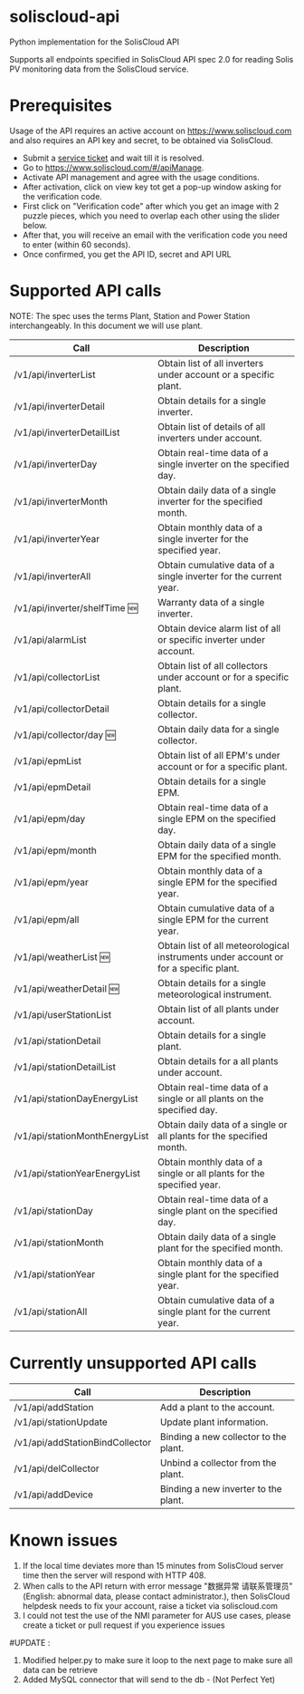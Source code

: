 # soliscloud-api
Python implementation for the SolisCloud API

Supports all endpoints specified in SolisCloud API spec 2.0 for reading Solis PV monitoring data from the SolisCloud service.

# Prerequisites
Usage of the API requires an active account on https://www.soliscloud.com and also requires an API key and secret, 
to be obtained via SolisCloud.

* Submit a [service ticket](https://solis-service.solisinverters.com/support/solutions/articles/44002212561-api-access-soliscloud) and wait till it is resolved.
* Go to https://www.soliscloud.com/#/apiManage.
* Activate API management and agree with the usage conditions.
* After activation, click on view key tot get a pop-up window asking for the verification code.
* First click on "Verification code" after which you get an image with 2 puzzle pieces, which you need to overlap each other using the slider below.
* After that, you will receive an email with the verification code you need to enter (within 60 seconds).
* Once confirmed, you get the API ID, secret and API URL


# Supported API calls
NOTE: The spec uses the terms Plant, Station and Power Station interchangeably. In this document we will use plant.

| Call                             | Description |
|----------------------------------|---------------------------------------------------------------|
| /v1/api/inverterList             | Obtain list of all inverters under account or a specific plant. |
| /v1/api/inverterDetail           | Obtain details for a single inverter. |
| /v1/api/inverterDetailList       | Obtain list of details of all inverters under account. |
| /v1/api/inverterDay              | Obtain real-time data of a single inverter on the specified day. |
| /v1/api/inverterMonth            | Obtain daily data of a single inverter for the specified month. |
| /v1/api/inverterYear             | Obtain monthly data of a single inverter for the specified year. |
| /v1/api/inverterAll              | Obtain cumulative data of a single inverter for the current year. |
| /v1/api/inverter/shelfTime :new: | Warranty data of a single inverter. |
| /v1/api/alarmList                | Obtain device alarm list of all or specific inverter under account. |
| /v1/api/collectorList            | Obtain list of all collectors under account or for a specific plant. |
| /v1/api/collectorDetail          | Obtain details for a single collector. |
| /v1/api/collector/day :new:      | Obtain daily data for a single collector. |
| /v1/api/epmList                  | Obtain list of all EPM's under account or for a specific plant. |
| /v1/api/epmDetail                | Obtain details for a single EPM. |
| /v1/api/epm/day                  | Obtain real-time data of a single EPM on the specified day. |
| /v1/api/epm/month                | Obtain daily data of a single EPM for the specified month. |
| /v1/api/epm/year                 | Obtain monthly data of a single EPM for the specified year. |
| /v1/api/epm/all                  | Obtain cumulative data of a single EPM for the current year. |
| /v1/api/weatherList :new:        | Obtain list of all meteorological instruments under account or for a specific plant. |
| /v1/api/weatherDetail :new:      | Obtain details for a single meteorological instrument. |
| /v1/api/userStationList          | Obtain list of all plants under account. |
| /v1/api/stationDetail            | Obtain details for a single plant. |
| /v1/api/stationDetailList        | Obtain details for a all plants under account. |
| /v1/api/stationDayEnergyList     | Obtain real-time data of a single or all plants on the specified day. |
| /v1/api/stationMonthEnergyList   | Obtain daily data of a single or all plants for the specified month. |
| /v1/api/stationYearEnergyList    | Obtain monthly data of a single or all plants for the specified year. |
| /v1/api/stationDay               | Obtain real-time data of a single plant on the specified day. |
| /v1/api/stationMonth             | Obtain daily data of a single plant for the specified month. |
| /v1/api/stationYear              | Obtain monthly data of a single plant for the specified year. |
| /v1/api/stationAll               | Obtain cumulative data of a single plant for the current year. |

# Currently unsupported API calls 
| Call                             | Description |
|----------------------------------|---------------------------------------------------------------|
| /v1/api/addStation               | Add a plant to the account. |
| /v1/api/stationUpdate            | Update plant information. |
| /v1/api/addStationBindCollector  | Binding a new collector to the plant. |
| /v1/api/delCollector             | Unbind a collector from the plant. |
| /v1/api/addDevice                | Binding a new inverter to the plant. |

# Known issues

1. If the local time deviates more than 15 minutes from SolisCloud server time then the server will respond with HTTP 408.
2. When calls to the API return with error message "数据异常 请联系管理员" (English: abnormal data, please contact administrator.), then SolisCloud helpdesk needs to fix your account, raise a ticket via soliscloud.com
3. I could not test the use of the NMI parameter for AUS use cases, please create a ticket or pull request if you experience issues


#UPDATE : 
1. Modified helper.py to make sure it loop to the next page to make sure all data can be retrieve
2. Added MySQL connector that will send to the db - (Not Perfect Yet)

